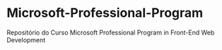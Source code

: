 # Microsoft-Professional-Program
Repositório do Curso Microsoft Professional Program in Front-End Web Development
